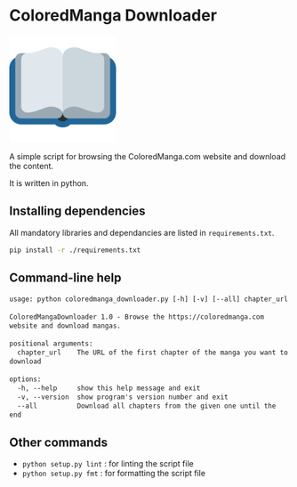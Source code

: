 # ColoredManga Downloader
![Logo](logo.png)

A simple script for browsing the ColoredManga.com website and download the content.

It is written in python.

## Installing dependencies
All mandatory libraries and dependancies are listed in `requirements.txt`.
```bash
pip install -r ./requirements.txt
```

## Command-line help
```
usage: python coloredmanga_downloader.py [-h] [-v] [--all] chapter_url

ColoredMangaDownloader 1.0 - Browse the https://coloredmanga.com website and download mangas.

positional arguments:
  chapter_url    The URL of the first chapter of the manga you want to download

options:
  -h, --help     show this help message and exit
  -v, --version  show program's version number and exit
  --all          Download all chapters from the given one until the end
```

## Other commands
* `python setup.py lint` : for linting the script file
* `python setup.py fmt` : for formatting the script file
